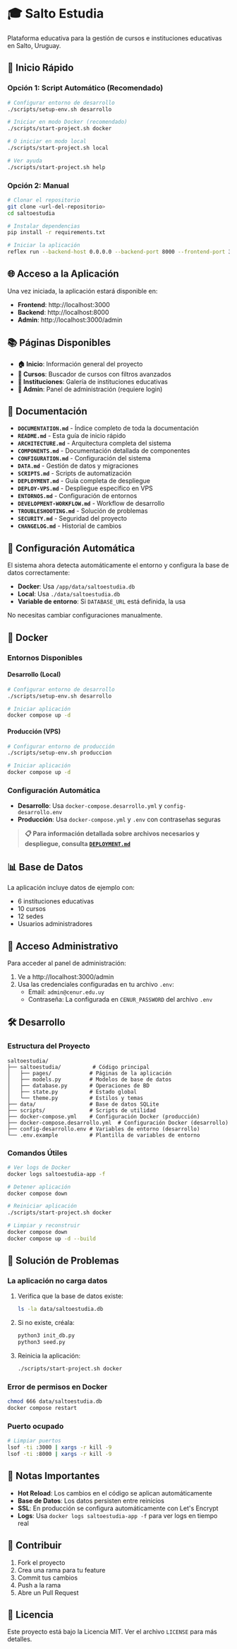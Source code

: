 # 🎓 Salto Estudia

Plataforma educativa para la gestión de cursos e instituciones educativas en Salto, Uruguay.

## 🚀 Inicio Rápido

### Opción 1: Script Automático (Recomendado)

```bash
# Configurar entorno de desarrollo
./scripts/setup-env.sh desarrollo

# Iniciar en modo Docker (recomendado)
./scripts/start-project.sh docker

# O iniciar en modo local
./scripts/start-project.sh local

# Ver ayuda
./scripts/start-project.sh help
```

### Opción 2: Manual

```bash
# Clonar el repositorio
git clone <url-del-repositorio>
cd saltoestudia

# Instalar dependencias
pip install -r requirements.txt

# Iniciar la aplicación
reflex run --backend-host 0.0.0.0 --backend-port 8000 --frontend-port 3000
```

## 🌐 Acceso a la Aplicación

Una vez iniciada, la aplicación estará disponible en:

- **Frontend**: http://localhost:3000
- **Backend**: http://localhost:8000
- **Admin**: http://localhost:3000/admin

## 📚 Páginas Disponibles

- **🏠 Inicio**: Información general del proyecto
- **📖 Cursos**: Buscador de cursos con filtros avanzados
- **🏢 Instituciones**: Galería de instituciones educativas
- **🔐 Admin**: Panel de administración (requiere login)

## 📖 Documentación

- **`DOCUMENTATION.md`** - Índice completo de toda la documentación
- **`README.md`** - Esta guía de inicio rápido
- **`ARCHITECTURE.md`** - Arquitectura completa del sistema
- **`COMPONENTS.md`** - Documentación detallada de componentes
- **`CONFIGURATION.md`** - Configuración del sistema
- **`DATA.md`** - Gestión de datos y migraciones
- **`SCRIPTS.md`** - Scripts de automatización
- **`DEPLOYMENT.md`** - Guía completa de despliegue
- **`DEPLOY-VPS.md`** - Despliegue específico en VPS
- **`ENTORNOS.md`** - Configuración de entornos
- **`DEVELOPMENT-WORKFLOW.md`** - Workflow de desarrollo
- **`TROUBLESHOOTING.md`** - Solución de problemas
- **`SECURITY.md`** - Seguridad del proyecto
- **`CHANGELOG.md`** - Historial de cambios

## 🔧 Configuración Automática

El sistema ahora detecta automáticamente el entorno y configura la base de datos correctamente:

- **Docker**: Usa `/app/data/saltoestudia.db`
- **Local**: Usa `./data/saltoestudia.db`
- **Variable de entorno**: Si `DATABASE_URL` está definida, la usa

No necesitas cambiar configuraciones manualmente.

## 🐳 Docker

### Entornos Disponibles

#### Desarrollo (Local)
```bash
# Configurar entorno de desarrollo
./scripts/setup-env.sh desarrollo

# Iniciar aplicación
docker compose up -d
```

#### Producción (VPS)
```bash
# Configurar entorno de producción
./scripts/setup-env.sh produccion

# Iniciar aplicación
docker compose up -d
```

### Configuración Automática
- **Desarrollo**: Usa `docker-compose.desarrollo.yml` y `config-desarrollo.env`
- **Producción**: Usa `docker-compose.yml` y `.env` con contraseñas seguras

> **📋 Para información detallada sobre archivos necesarios y despliegue, consulta [`DEPLOYMENT.md`](DEPLOYMENT.md)**

## 📊 Base de Datos

La aplicación incluye datos de ejemplo con:
- 6 instituciones educativas
- 10 cursos
- 12 sedes
- Usuarios administradores

## 🔐 Acceso Administrativo

Para acceder al panel de administración:

1. Ve a http://localhost:3000/admin
2. Usa las credenciales configuradas en tu archivo `.env`:
   - Email: `admin@cenur.edu.uy`
   - Contraseña: La configurada en `CENUR_PASSWORD` del archivo `.env`

## 🛠️ Desarrollo

### Estructura del Proyecto

```
saltoestudia/
├── saltoestudia/          # Código principal
│   ├── pages/            # Páginas de la aplicación
│   ├── models.py         # Modelos de base de datos
│   ├── database.py       # Operaciones de BD
│   ├── state.py          # Estado global
│   └── theme.py          # Estilos y temas
├── data/                 # Base de datos SQLite
├── scripts/              # Scripts de utilidad
├── docker-compose.yml    # Configuración Docker (producción)
├── docker-compose.desarrollo.yml  # Configuración Docker (desarrollo)
├── config-desarrollo.env # Variables de entorno (desarrollo)
└── .env.example          # Plantilla de variables de entorno
```

### Comandos Útiles

```bash
# Ver logs de Docker
docker logs saltoestudia-app -f

# Detener aplicación
docker compose down

# Reiniciar aplicación
./scripts/start-project.sh docker

# Limpiar y reconstruir
docker compose down
docker compose up -d --build
```

## 🐛 Solución de Problemas

### La aplicación no carga datos

1. Verifica que la base de datos existe:
   ```bash
   ls -la data/saltoestudia.db
   ```

2. Si no existe, créala:
   ```bash
   python3 init_db.py
   python3 seed.py
   ```

3. Reinicia la aplicación:
   ```bash
   ./scripts/start-project.sh docker
   ```

### Error de permisos en Docker

```bash
chmod 666 data/saltoestudia.db
docker compose restart
```

### Puerto ocupado

```bash
# Limpiar puertos
lsof -ti :3000 | xargs -r kill -9
lsof -ti :8000 | xargs -r kill -9
```

## 📝 Notas Importantes

- **Hot Reload**: Los cambios en el código se aplican automáticamente
- **Base de Datos**: Los datos persisten entre reinicios
- **SSL**: En producción se configura automáticamente con Let's Encrypt
- **Logs**: Usa `docker logs saltoestudia-app -f` para ver logs en tiempo real

## 🤝 Contribuir

1. Fork el proyecto
2. Crea una rama para tu feature
3. Commit tus cambios
4. Push a la rama
5. Abre un Pull Request

## 📄 Licencia

Este proyecto está bajo la Licencia MIT. Ver el archivo `LICENSE` para más detalles.
